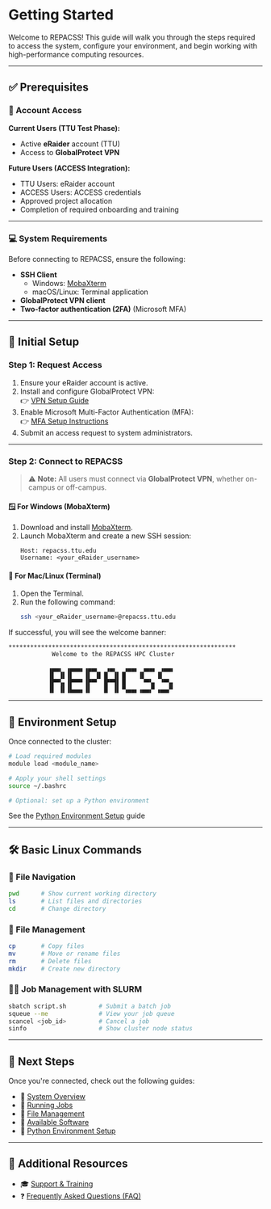 # Getting Started

Welcome to REPACSS! This guide will walk you through the steps required to access the system, configure your environment, and begin working with high-performance computing resources.

---

## ✅ Prerequisites

### 🔐 Account Access

**Current Users (TTU Test Phase):**
- Active **eRaider** account (TTU)
- Access to **GlobalProtect VPN**

**Future Users (ACCESS Integration):**
- TTU Users: eRaider account  
- ACCESS Users: ACCESS credentials  
- Approved project allocation  
- Completion of required onboarding and training

---

### 💻 System Requirements

Before connecting to REPACSS, ensure the following:

- **SSH Client**  
  - Windows: [MobaXterm](https://mobaxterm.mobatek.net)  
  - macOS/Linux: Terminal application
- **GlobalProtect VPN client**
- **Two-factor authentication (2FA)** (Microsoft MFA)

---

## 📝 Initial Setup

### Step 1: Request Access

1. Ensure your eRaider account is active.
2. Install and configure GlobalProtect VPN:  
   👉 [VPN Setup Guide](vpn/vpn-setup.md)
3. Enable Microsoft Multi-Factor Authentication (MFA):  
   👉 [MFA Setup Instructions](https://askit.ttu.edu/sp?id=sc_cat_item&sys_id=77057d80874eb5509a3a539d3fbb35ed)
4. Submit an access request to system administrators.

---

### Step 2: Connect to REPACSS

> ⚠️ **Note:** All users must connect via **GlobalProtect VPN**, whether on-campus or off-campus.

#### 🪟 For Windows (MobaXterm)

1. Download and install [MobaXterm](https://mobaxterm.mobatek.net).
2. Launch MobaXterm and create a new SSH session:
   ```
   Host: repacss.ttu.edu
   Username: <your_eRaider_username>
   ```

#### 🍎 For Mac/Linux (Terminal)

1. Open the Terminal.
2. Run the following command:
   ```bash
   ssh <your_eRaider_username>@repacss.ttu.edu
   ```

If successful, you will see the welcome banner:

```
***************************************************************
            Welcome to the REPACSS HPC Cluster

           ▗▄▄▖ ▗▄▄▄▖▗▄▄▖  ▗▄▖  ▗▄▄▖ ▗▄▄▖ ▗▄▄▖
           ▐▌ ▐▌▐▌   ▐▌ ▐▌▐▌ ▐▌▐▌   ▐▌   ▐▌
           ▐▛▀▚▖▐▛▀▀▘▐▛▀▘ ▐▛▀▜▌▐▌    ▝▀▚▖ ▝▀▚▖
           ▐▌ ▐▌▐▙▄▄▖▐▌   ▐▌ ▐▌▝▚▄▄▖▗▄▄▞▘▗▄▄▞▘
```

---

## 🧪 Environment Setup

Once connected to the cluster:

```bash
# Load required modules
module load <module_name>

# Apply your shell settings
source ~/.bashrc

# Optional: set up a Python environment
```
See the [Python Environment Setup](python.md) guide


---

## 🛠 Basic Linux Commands

### 📁 File Navigation

```bash
pwd      # Show current working directory
ls       # List files and directories
cd       # Change directory
```

### 📂 File Management

```bash
cp       # Copy files
mv       # Move or rename files
rm       # Delete files
mkdir    # Create new directory
```

### 🧑‍💻 Job Management with SLURM

```bash
sbatch script.sh         # Submit a batch job
squeue --me              # View your job queue
scancel <job_id>         # Cancel a job
sinfo                    # Show cluster node status
```

---

## 🚀 Next Steps

Once you're connected, check out the following guides:

- 📘 [System Overview](system-overview.md)  
- 🧬 [Running Jobs](running-jobs.md)  
- 📂 [File Management](file-management.md)  
- 🧰 [Available Software](software.md)  
- 🐍 [Python Environment Setup](python.md)

---

## 📎 Additional Resources

- 🎓 [Support & Training](support.md)  
- ❓ [Frequently Asked Questions (FAQ)](faq.md)
